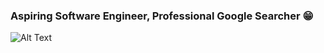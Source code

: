 ### Aspiring Software Engineer, Professional Google Searcher :grin:
![Alt Text](https://media.giphy.com/media/vFKqnCdLPNOKc/giphy.gif)

<!--
**mpbialoszewski/mpbialoszewski** is a ✨ _special_ ✨ repository because its `README.md` (this file) appears on your GitHub profile.

Here are some ideas to get you started:

- 🔭 I’m currently working on ...
- 🌱 I’m currently learning ...
- 👯 I’m looking to collaborate on ...
- 🤔 I’m looking for help with ...
- 💬 Ask me about ...
- 📫 How to reach me: ...
- 😄 Pronouns: ...
- ⚡ Fun fact: ...
-->

